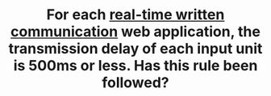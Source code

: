 ---
title: For each [real-time written communication](#real-time-written-communication) web application, the transmission delay of each input unit is 500ms or less. Has this rule been followed?
---